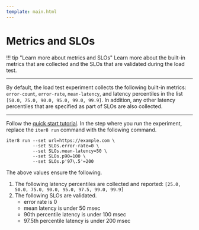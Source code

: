 ```yaml
---
template: main.html
---
```


# Metrics and SLOs

!!! tip "Learn more about metrics and SLOs"
    Learn more about the built-in metrics that are collected and the SLOs that are validated during the load test.

***

By default, the load test experiment collects the following built-in metrics: `error-count`, `error-rate`, `mean-latency`, and latency percentiles in the list `[50.0, 75.0, 90.0, 95.0, 99.0, 99.9]`. In addition, any other latency percentiles that are specified as part of SLOs are also collected.

***

Follow the [quick start tutorial](../../getting-started/your-first-experiment.md). In the step where you run the experiment, replace the `iter8 run` command with the following command.

```shell
iter8 run --set url=https://example.com \
          --set SLOs.error-rate=0 \
          --set SLOs.mean-latency=50 \
          --set SLOs.p90=100 \
          --set SLOs.p'97\.5'=200
```

The above values ensure the following.

1.  The following latency percentiles are collected and reported: `[25.0, 50.0, 75.0, 90.0, 95.0, 97.5, 99.0, 99.9]`
2.  The following SLOs are validated.
    - error rate is 0
    - mean latency is under 50 msec
    - 90th percentile latency is under 100 msec
    - 97.5th percentile latency is under 200 msec

